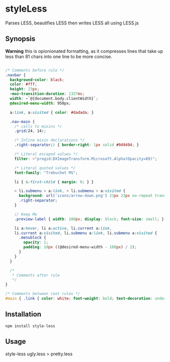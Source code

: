 # styleLess

Parses LESS, beautifies LESS then writes LESS all using LESS.js

## Synopsis

__Warning__ this is opionionated formatting, as it compresses lines that take up 
less than 81 chars into one line to be more concise.

```scss

/* Comments before rule */
.navbar {
  background-color: black;
  color: #fff;
  height: 23px;
  -moz-transition-duration: 1337ms;
  width: ~`@{document.body.clientWidth}`;
  @desired-menu-width: 950px;

  a:link, a:visited { color: #dadada; }

  .nav-main {
    /* calls to mixins */
    .grid(24, 14);

    /* Inline mixin declarations */
    .right-separator() { border-right: 1px solid #949494; }

    /* Literal escaped values */
    filter: ~"progid:DXImageTransform.Microsoft.Alpha(Opacity=89)";

    /* Literal quoted values */
    font-family: "Trebuchet MS";

    li { &:first-child { margin: 0; } }

    > li.submenu > a:link, > li.submenu > a:visited {
      background: url('icons/arrow-down.png') 23px 23px no-repeat transparent;
      .right-separator;
    }

    // Keep Me
    .preview-label { width: 100px; display: block; font-size: small; }

    li a:hover, li a:active, li.current a:link,
    li.current a:visited, li.submenu a:link, li.submenu a:visited {
      .menublock {
        opacity: 1;
        padding: 10px ((@desired-menu-width - 100px) / 2);
      }
    }
  }

  /* 
   * Comments after rule
   */
}

/* Comments between root rules */
#main { .link { color: white; font-weight: bold; text-decoration: underline; } }

```

## Installation

    npm install style-less

## Usage

  style-less ugly.less > pretty.less




